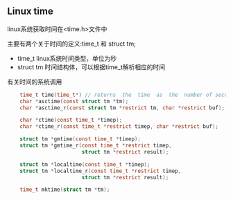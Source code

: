 ## Linux time

linux系统获取时间在<time.h>文件中<br>

主要有两个关于时间的定义:time_t 和 struct tm; 
* time_t linux系统时间类型，单位为秒
* struct tm 时间结构体，可以根据time_t解析相应的时间


有关时间的系统调用
```c
    time_t time(time_t*) // returns  the  time  as  the  number of seconds since the Epoch, 1970-01-01 00:00:00 +0000 (UTC).
    char *asctime(const struct tm *tm);
    char *asctime_r(const struct tm *restrict tm, char *restrict buf);

    char *ctime(const time_t *timep);
    char *ctime_r(const time_t *restrict timep, char *restrict buf);

    struct tm *gmtime(const time_t *timep);
    struct tm *gmtime_r(const time_t *restrict timep,
                        struct tm *restrict result);

    struct tm *localtime(const time_t *timep);
    struct tm *localtime_r(const time_t *restrict timep,
                        struct tm *restrict result);

    time_t mktime(struct tm *tm);
```